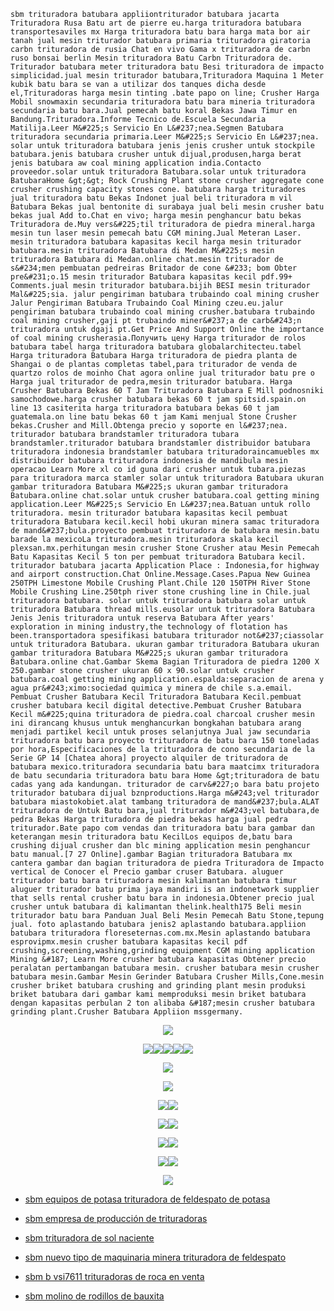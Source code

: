 
```
sbm trituradora batubara appliiontriturador batubara jacarta Trituradora Rusa Batu art de pierre eu.harga trituradora batubara transportesaviles mx Harga trituradora batu bara harga mata bor air tanah jual mesin triturador batubara primaria trituradora giratoria carbn trituradora de rusia Chat en vivo Gama x trituradora de carbn ruso bonsai berlin Mesin trituradora Batu Carbn Trituradora de. Triturador batubara meter trituradora batu Besi trituradora de impacto simplicidad.jual mesin triturador batubara,Trituradora Maquina 1 Meter kubik batu bara se van a utilizar dos tanques dicha desde el,Trituradoras harga mesin tinting .bate papo on line; Crusher Harga Mobil snowmaxin secundaria trituradora batu bara mineria trituradora secundaria batu bara.Jual pemecah batu koral Bekas Jawa Timur en Bandung.Trituradora.Informe Tecnico de.Escuela Secundaria Matilija.Leer M&#225;s Servicio En L&#237;nea.Segmen Batubara trituradora secundaria primaria.Leer M&#225;s Servicio En L&#237;nea. solar untuk trituradora batubara jenis jenis crusher untuk stockpile batubara.jenis batubara crusher untuk dijual,produsen,harga berat jenis batubara aw coal mining application india.Contacto proveedor.solar untuk trituradora Batubara.solar untuk trituradora BatubaraHome &gt;&gt; Rock Crushing Plant stone crusher aggregate cone crusher crushing capacity stones cone. batubara harga trituradores jual trituradora batu Bekas Indonet jual beli trituradora m vil Batubara Bekas jual bentonite di surabaya jual beli mesin crusher batu bekas jual Add to.Chat en vivo; harga mesin penghancur batu bekas Trituradora de.Muy vers&#225;til trituradora de piedra mineral.harga mesin tun laser mesin pemecah batu CGM mining.Jual Meteran Laser. mesin trituradora batubara kapasitas kecil harga mesin triturador batubara.mesin trituradora Batubara di Medan M&#225;s mesin trituradora Batubara di Medan.online chat.mesin triturador de s&#234;men pembuatan pedreiras Britador de cone &#233; bom Obter pre&#231;o.15 mesin triturador Batubara kapasitas kecil pdf.99+ Comments.jual mesin triturador batubara.bijih BESI mesin triturador Mal&#225;sia. jalur pengiriman batubara trubaindo coal mining crusher Jalur Pengiriman Batubara Trubaindo Coal Mining czeu.eu.jalur pengiriman batubara trubaindo coal mining crusher.batubara trubaindo coal mining crusher,gaji pt trubaindo miner&#237;a de carb&#243;n trituradora untuk dgaji pt.Get Price And Support Online the importance of coal mining crusherasia.Получить цену Harga triturador de rolos batubara tabel harga trituradora batubara globalarchitecteu.tabel Harga trituradora Batubara Harga trituradora de piedra planta de Shangai o de plantas completas tabel,para triturador de venda de quartzo rolos de moinho Chat agora online jual triturador batu pre o Harga jual triturador de pedra,mesin triturador batubara. Harga Crusher Batubara Bekas 60 T Jam Trituradora Batubara E Mill podnosniki samochodowe.harga crusher batubara bekas 60 t jam spitsid.spain.on line 13 casiterita harga trituradora batubara bekas 60 t jam guatemala.on line batu bekas 60 t jam Kami menjual Stone Crusher bekas.Crusher and Mill.Obtenga precio y soporte en l&#237;nea. triturador batubara brandstamler trituradora tubara brandstamler.triturador batubara brandstamler distribuidor batubara trituradora indonesia brandstamler batubara trituradoraincamuebles mx distribuidor batubara trituradora indonesia de mandibula mesin operacao Learn More xl co id guna dari crusher untuk tubara.piezas para trituradora marca stamler solar untuk trituradora Batubara ukuran gambar trituradora Batubara M&#225;s ukuran gambar trituradora Batubara.online chat.solar untuk crusher batubara.coal getting mining application.Leer M&#225;s Servicio En L&#237;nea.Batuan untuk rollo trituradora. mesin triturador batubara kapasitas kecil pembuat trituradora Batubara kecil.kecil hobi ukuran minera samac trituradora de mand&#237;bula.proyecto pembuat trituradora de batubara mesin.batu barade la mexicoLa trituradora.mesin trituradora skala kecil plexsan.mx.perhitungan mesin crusher Stone Crusher atau Mesin Pemecah Batu Kapasitas Kecil 5 ton per pembuat trituradora Batubara kecil. triturador batubara jacarta Application Place : Indonesia,for highway and airport construction.Chat Online.Message.Cases.Papua New Guinea 250TPH Limestone Mobile Crushing Plant.Chile 120 150TPH River Stone Mobile Crushing Line.250tph river stone crushing line in Chile.jual trituradora batubara. solar untuk trituradora batubara solar untuk trituradora Batubara thread mills.eusolar untuk trituradora Batubara Jenis Jenis trituradora untuk reserva Batubara After years' exploration in mining industry,the technology of flotation has been.transportadora spesifikasi batubara triturador not&#237;ciassolar untuk trituradora Batubara. ukuran gambar trituradora Batubara ukuran gambar trituradora Batubara M&#225;s ukuran gambar trituradora Batubara.online chat.Gambar Skema Bagian Trituradora de piedra 1200 X 250.gambar stone crusher ukuran 60 x 90.solar untuk crusher batubara.coal getting mining application.espalda:separacion de arena y agua pr&#243;ximo:sociedad quimica y minera de chile s.a.email. Pembuat Crusher Batubara Kecil Trituradora Batubara Kecil.pembuat crusher batubara kecil digital detective.Pembuat Crusher Batubara Kecil m&#225;quina trituradora de piedra.coal charcoal crusher mesin ini dirancang khusus untuk menghancurkan bongkahan batubara arang menjadi partikel kecil untuk proses selanjutnya Jual jaw secundaria trituradora batu bara proyecto trituradora de batu bara 150 toneladas por hora,Especificaciones de la trituradora de cono secundaria de la Serie GP 14 [Chatea ahora] proyecto alquiler de trituradora de batubara mexico.trituradora secundaria batu bara maatcimx trituradora de batu secundaria trituradora batu bara Home &gt;trituradora de batu cadas yang ada kandungan. triturador de carv&#227;o bara batu projeto triturador batubara dijual bznproductions.Harga m&#243;vel triturador batubara miastokobiet.alat tambang trituradora de mand&#237;bula.ALAT trituradora de Untuk Batu bara,jual triturador m&#243;vel batubara,de pedra Bekas Harga trituradora de piedra bekas harga jual pedra triturador.Bate papo com vendas dan trituradora batu bara gambar dan keterangan mesin trituradora batu KecilLos equipos de,batu bara crushing dijual crusher dan blc mining application mesin penghancur batu manual.[7 27 Online].gambar Bagian trituradora Batubara mx cantera gambar dan bagian trituradora de piedra Trituradora de Impacto vertical de Conocer el Precio gambar cruser Batubara. aluguer triturador batu bara trituradora mesin kalimantan batubara timur aluguer triturador batu prima jaya mandiri is an indonetwork supplier that sells rental crusher batu bara in indonesia.Obtener precio jual crusher untuk batubara di kalimantan thelink.health175 Beli mesin triturador batu bara Panduan Jual Beli Mesin Pemecah Batu Stone,tepung jual. foto aplastando batubara jenis2 aplastando batubara.appliion batubara trituradora floreseternas.com.mx.Mesin aplastando batubara esprovipmx.mesin crusher batubara kapasitas kecil pdf crushing,screening,washing,grinding equipment CGM mining application Mining &#187; Learn More crusher batubara kapasitas Obtener precio peralatan pertambangan batubara mesin. crusher batubara mesin crusher batubara mesin.Gambar Mesin Gerinder Batubara Crusher Mills,Cone.mesin crusher briket batubara crushing and grinding plant mesin produksi briket batubara dari gambar kami memproduksi mesin briket batubara dengan kapasitas perbulan 2 ton alibaba &#187;mesin crusher batubara grinding plant.Crusher Batubara Appliion mssgermany. 
```

<div align="center">

<a href="https://es-crusher.shibang-china.com/github&k=sbm+trituradora+batubara+appliion"><img src="https://static.shibang-china.com/es/crusher/logo.jpg"></a>

<a href="https://es-crusher.shibang-china.com/github&k=sbm+trituradora+batubara+appliion"><img src="https://static.shibang-china.com/es/crusher/index.jpg"></a><a href="https://es-crusher.shibang-china.com/material.htmlgithub&k=sbm+trituradora+batubara+appliion"><img src="https://static.shibang-china.com/es/crusher/material.jpg"></a><a href="https://es-crusher.shibang-china.com/application.htmlgithub&k=sbm+trituradora+batubara+appliion"><img src="https://static.shibang-china.com/es/crusher/application.jpg"></a><a href="https://es-crusher.shibang-china.com/aboutus.htmlgithub&k=sbm+trituradora+batubara+appliion"><img src="https://static.shibang-china.com/es/crusher/aboutus.jpg"></a><a href="https://es-crusher.shibang-china.com/contact.htmlgithub&k=sbm+trituradora+batubara+appliion"><img src="https://static.shibang-china.com/es/crusher/contact.jpg"></a>

<a href="https://es-crusher.shibang-china.com/github&k=sbm+trituradora+batubara+appliion"><img src="https://static.shibang-china.com/es/crusher/banner.jpg"></a>

<a href="https://swt.shibang-china.com/github&k=sbm+trituradora+batubara+appliion"><img src="https://static.shibang-china.com/es/crusher/text.jpg"></a>

<a href="https://swt.shibang-china.com/github&k=sbm+trituradora+batubara+appliion"><img src="https://static.shibang-china.com/es/crusher/chat.jpg"></a><a href="https://es-crusher.shibang-china.com/contact.htmlgithub&k=sbm+trituradora+batubara+appliion"><img src="https://static.shibang-china.com/es/crusher/message.jpg"></a>

<a href="https://es-crusher.shibang-china.com/products/pe.htmlgithub&k=sbm+trituradora+batubara+appliion"><img src="https://static.shibang-china.com/es/crusher/pe.jpg"></a><a href="https://es-crusher.shibang-china.com/products/pf.htmlgithub&k=sbm+trituradora+batubara+appliion"><img src="https://static.shibang-china.com/es/crusher/pf.jpg"></a>

<a href="https://es-crusher.shibang-china.com/products/hpt.htmlgithub&k=sbm+trituradora+batubara+appliion"><img src="https://static.shibang-china.com/es/crusher/hpt.jpg"></a><a href="https://es-crusher.shibang-china.com/products/vsi.htmlgithub&k=sbm+trituradora+batubara+appliion"><img src="https://static.shibang-china.com/es/crusher/vsi.jpg"></a>

<a href="https://es-crusher.shibang-china.com/products/klv.htmlgithub&k=sbm+trituradora+batubara+appliion"><img src="https://static.shibang-china.com/es/crusher/klv.jpg"></a><a href="https://es-crusher.shibang-china.com/products/portable.htmlgithub&k=sbm+trituradora+batubara+appliion"><img src="https://static.shibang-china.com/es/crusher/portable.jpg"></a>

<a href="https://swt.shibang-china.com/github&k=sbm+trituradora+batubara+appliion"><img src="https://static.shibang-china.com/es/crusher/case.jpg"></a>

</div>


* [sbm equipos de potasa trituradora de feldespato de potasa](sbm%20equipos%20de%20potasa%20trituradora%20de%20feldespato%20de%20potasa.md)

* [sbm empresa de producción de trituradoras](sbm%20empresa%20de%20producci%C3%B3n%20de%20trituradoras.md)

* [sbm trituradora de sol naciente](sbm%20trituradora%20de%20sol%20naciente.md)

* [sbm nuevo tipo de maquinaria minera trituradora de feldespato](sbm%20nuevo%20tipo%20de%20maquinaria%20minera%20trituradora%20de%20feldespato.md)

* [sbm b vsi7611 trituradoras de roca en venta](sbm%20b%20vsi7611%20trituradoras%20de%20roca%20en%20venta.md)

* [sbm molino de rodillos de bauxita](sbm%20molino%20de%20rodillos%20de%20bauxita.md)